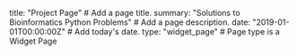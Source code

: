 title: "Project Page"  # Add a page title.
summary: "Solutions to Bioinformatics Python Problems"  # Add a page description.
date: "2019-01-01T00:00:00Z"  # Add today's date.
type: "widget_page"  # Page type is a Widget Page
